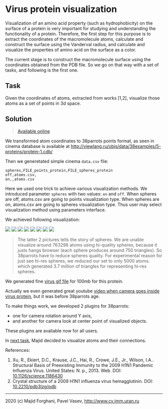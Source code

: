# Virus protein visualization

Visualization of an amino acid property (such as hydrophobicity) on the surface of a protein is very important 
for studying and understanding the functionality of a protein. 
Therefore, the first step for this purpose is to extract the coordinates of the macromolecule atoms, 
calculate and construct the surface using the Vanderval radius, 
and calculate and visualize the properties of amino acid on the surface as a color.

The current stage is to construct the macromolecule surface using the coordinates obtained from the PDB file.
So we go on that way with a set of tasks, and following is the first one.

## Task
Given the coordinates of atoms, extracted from works [1,2], visualize those atoms as a set of points in 3d space.

## Solution
> [Available online](http://tinyurl.com/yx6btopu)

We transformed atom coordinates to 38parrots points format, 
as seen in cinema database is available at http://viewlang.ru/objs/data/38examples/5-proteins/protein-1.cdb/

Then we generetated simple cinema `data.csv` file:

```
spheres,FILE_points_protein,FILE_spheres_protein
off,atoms.csv,
on,,atoms.csv
```
Here we used one trick to achieve various visualization methods. We introduced parameter `spheres` with two values: `on` and `off`.
When spheres are off, atoms.csv are going to points visualization type. 
When spheres are on, atoms.csv are going to spheres visualization type.
Thus user may select visualization method using parameters interface.

We achieved following visualization:

![](http://showtime.lact.in/resizer_st/fit/340/340//files/visual/2020-03-14/2020-03-14-at-18-59-41.png)
![](http://showtime.lact.in/resizer_st/fit/340/340//files/visual/2020-03-14/2020-03-14-at-18-59-31.png)
![](http://showtime.lact.in/resizer_st/fit/340/340//files/visual/2020-03-14/2020-03-14-at-19-00-15.png)
![](http://showtime.lact.in/resizer_st/fit/340/340//files/visual/2020-03-14/2020-03-14-at-19-00-53.png)
![](http://showtime.lact.in/resizer_st/fit/340/340//files/visual/2020-03-14/2020-03-14-at-19-01-04.png)
![](http://showtime.lact.in/resizer_st/fit/340/340//files/visual/2020-03-14/2020-03-14-at-19-22-39.png)
![](http://showtime.lact.in/resizer_st/fit/340/340//files/visual/2020-03-14/2020-03-14-at-23-22-38.png)
![](http://showtime.lact.in/resizer_st/fit/340/340//files/visual/2020-03-12/2020-03-12-at-14-13-10.png)

> The latter 2 pictures tells the story of spheres. We are unable visualize around 763298 atoms using hi-quality spheres,
> because it justs hangs browser (each sphere produces around 750 triangles). So 38parrots have to reduce spheres quality.
> For experimental reason for just see hi-res spheres, we reduced our set to only 5000 atoms. which generated 3.7 million
> of triangles for representing hi-res spheres.

We generated fine [virus gif file](http://showtime.lact.in/files/visual/2020-03-14/2020-03-14-at-19-06-21.gif) for 100mb for this protein.

Actually we even generated great youtube [video when camera goes inside virus protein](https://www.youtube.com/watch?v=_90lAxU-Imc),
but it was before 38parrots age.

To make things work, we developed 2 plugins for 38parrots:

* one for camera rotation around Y axis,
* and another for camera look at center point of visualized objects.

These plugins are avaliable now for all users.

In [next task](2-atomic-connections.md), Majid decided to visualize atoms and their connections.

References:

1. Xu, R., Ekiert, D.C., Krause, J.C., Hai, R., Crowe, J.E., Jr., Wilson, I.A..
Structural Basis of Preexisting Immunity to the 2009 H1N1 Pandemic Influenza Virus. United States: N. p., 2013. Web. DOI: [10.1126/science.1186430](https://doi.org/10.1126/science.1186430)
2. Crystal structure of a 2009 H1N1 influenza virus hemagglutinin. DOI: [10.2210/pdb3lzg/pdb](http://dx.doi.org/10.2210/pdb3lzg/pdb)

---
2020 (c) Majid Forghani, Pavel Vasev, http://www.cv.imm.uran.ru
